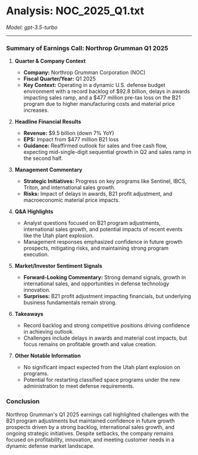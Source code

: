 # Analysis: NOC_2025_Q1.txt

*Model: gpt-3.5-turbo*

---

### Summary of Earnings Call: Northrop Grumman Q1 2025

1. **Quarter & Company Context**
   - **Company:** Northrop Grumman Corporation (NOC)
   - **Fiscal Quarter/Year:** Q1 2025
   - **Key Context:** Operating in a dynamic U.S. defense budget environment with a record backlog of $92.8 billion, delays in awards impacting sales ramp, and a $477 million pre-tax loss on the B21 program due to higher manufacturing costs and material price increases.

2. **Headline Financial Results**
   - **Revenue:** $9.5 billion (down 7% YoY)
   - **EPS:** Impact from $477 million B21 loss
   - **Guidance:** Reaffirmed outlook for sales and free cash flow, expecting mid-single-digit sequential growth in Q2 and sales ramp in the second half.

3. **Management Commentary**
   - **Strategic Initiatives:** Progress on key programs like Sentinel, IBCS, Triton, and international sales growth.
   - **Risks:** Impact of delays in awards, B21 profit adjustment, and macroeconomic material price impacts.

4. **Q&A Highlights**
   - Analyst questions focused on B21 program adjustments, international sales growth, and potential impacts of recent events like the Utah plant explosion.
   - Management responses emphasized confidence in future growth prospects, mitigating risks, and maintaining strong program execution.

5. **Market/Investor Sentiment Signals**
   - **Forward-Looking Commentary:** Strong demand signals, growth in international sales, and opportunities in defense technology innovation.
   - **Surprises:** B21 profit adjustment impacting financials, but underlying business fundamentals remain strong.

6. **Takeaways**
   - Record backlog and strong competitive positions driving confidence in achieving outlook.
   - Challenges include delays in awards and material cost impacts, but focus remains on profitable growth and value creation.

7. **Other Notable Information**
   - No significant impact expected from the Utah plant explosion on programs.
   - Potential for restarting classified space programs under the new administration to meet defense requirements.

### Conclusion
Northrop Grumman's Q1 2025 earnings call highlighted challenges with the B21 program adjustments but maintained confidence in future growth prospects driven by a strong backlog, international sales growth, and ongoing strategic initiatives. Despite setbacks, the company remains focused on profitability, innovation, and meeting customer needs in a dynamic defense market landscape.